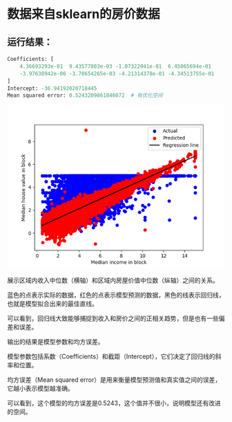 # 数据来自sklearn的房价数据
## 运行结果：
```python
Coefficients: [
    4.36693293e-01  9.43577803e-03 -1.07322041e-01  6.45065694e-01
    -3.97638942e-06 -3.78654265e-03 -4.21314378e-01 -4.34513755e-01
]
Intercept: -36.94192020718445
Mean squared error: 0.5243209861846072  # 有优化空间
```

![Alt text](./线性回归示例图.png)

展示区域内收入中位数（横轴）和区域内房屋价值中位数（纵轴）之间的关系。  

蓝色的点表示实际的数据，红色的点表示模型预测的数据，黑色的线表示回归线，也就是模型拟合出来的最佳直线。  

可以看到，回归线大致能够捕捉到收入和房价之间的正相关趋势，但是也有一些偏差和误差。  

输出的结果是模型参数和均方误差。  

模型参数包括系数（Coefficients）和截距（Intercept），它们决定了回归线的斜率和位置。  

均方误差（Mean squared error）是用来衡量模型预测值和真实值之间的误差，它越小表示模型越准确。  

可以看到，这个模型的均方误差是0.5243，这个值并不很小，说明模型还有改进的空间。  
